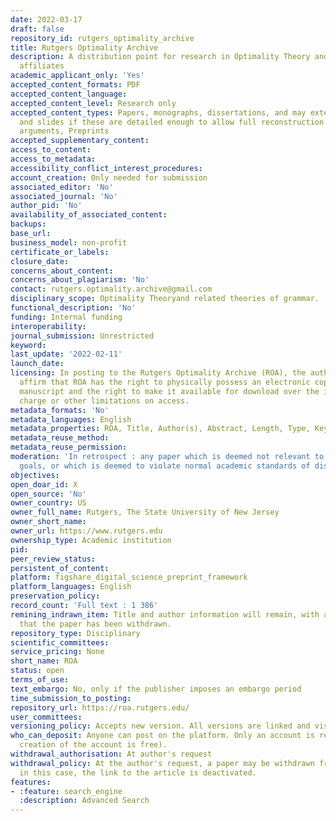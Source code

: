 ```yaml
---
date: 2022-03-17
draft: false
repository_id: rutgers_optimality_archive
title: Rutgers Optimality Archive
description: A distribution point for research in Optimality Theory and its conceptual
  affiliates
academic_applicant_only: 'Yes'
accepted_content_formats: PDF
accepted_content_language:
accepted_content_level: Research only
accepted_content_types: Papers, monographs, dissertations, and may extend to handouts
  and slides if these are detailed enough to allow full reconstruction of claims and
  arguments, Preprints
accepted_supplementary_content:
access_to_content:
access_to_metadata:
accessibility_conflict_interest_procedures:
account_creation: Only needed for submission
associated_editor: 'No'
associated_journal: 'No'
author_pid: 'No'
availability_of_associated_content:
backups:
base_url:
business_model: non-profit
certificate_or_labels:
closure_date:
concerns_about_content:
concerns_about_plagiarism: 'No'
contact: rutgers.optimality.archive@gmail.com
disciplinary_scope: Optimality Theoryand related theories of grammar.
functional_description: 'No'
funding: Internal funding
interoperability:
journal_submission: Unrestricted
keyword:
last_update: '2022-02-11'
launch_date:
licensing: In posting to the Rutgers Optimality Archive (ROA), the author or authors
  affirm that ROA has the right to physically possess an electronic copy of their
  manuscript and the right to make it available for download over the internet, without
  charge or other limitations on access.
metadata_formats: 'No'
metadata_languages: English
metadata_properties: ROA, Title, Author(s), Abstract, Length, Type, Keywords, Comment(s)
metadata_reuse_method:
metadata_reuse_permission:
moderation: 'In retrospect : any paper which is deemed not relevant to the above-stated
  goals, or which is deemed to violate normal academic standards of discourse.'
objectives:
open_doar_id: X
open_source: 'No'
owner_country: US
owner_full_name: Rutgers, The State University of New Jersey
owner_short_name:
owner_url: https://www.rutgers.edu
ownership_type: Academic institution
pid:
peer_review_status:
persistent_of_content:
platform: figshare_digital_science_preprint_framework
platform_languages: English
preservation_policy:
record_count: 'Full text : 1 386'
remining_indrawn_item: Title and author information will remain, with an indication
  that the paper has been withdrawn.
repository_type: Disciplinary
scientific_committees:
service_pricing: None
short_name: ROA
status: open
terms_of_use:
text_embargo: No, only if the publisher imposes an embargo period
time_submission_to_posting:
repository_url: https://roa.rutgers.edu/
user_committees:
versioning_policy: Accepts new version. All versions are linked and visible to everyone
who_can_deposit: Anyone can post on the platform. Only an account is required ( The
  creation of the account is free).
withdrawal_authorisation: At author's request
withdrawal_policy: At the author's request, a paper may be withdrawn from the archive;
  in this case, the link to the article is deactivated.
features:
- :feature: search_engine
  :description: Advanced Search
---
```



